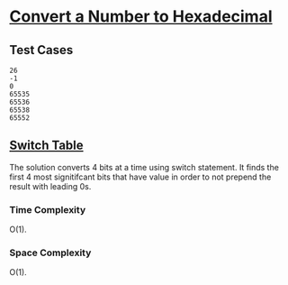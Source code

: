 # [Convert a Number to Hexadecimal](https://leetcode.com/problems/convert-a-number-to-hexadecimal/)

## Test Cases

```
26
-1
0
65535
65536
65538
65552
```

## [Switch Table](switch-table.c)

The solution converts 4 bits at a time using switch statement.
It finds the first 4 most signitifcant bits that have value
in order to not prepend the result with leading 0s.

### Time Complexity

O(1).

### Space Complexity

O(1).

